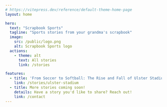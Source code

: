 ```yaml
---
# https://vitepress.dev/reference/default-theme-home-page
layout: home

hero:
  text: "Scrapbook Sports"
  tagline: "Sports stories from your grandma's scrapbook"
  image:
    src: /public/logo.png
    alt: Scrapbook Sports logo
  actions:
    - theme: alt
      text: All stories
      link: /stories

features:
  - title: 'From Soccer to Softball: The Rise and Fall of Ulster Stadium'
    link: /stories/ulster-stadium
  - title: More stories coming soon!
    details: Have a story you'd like to share? Reach out!
    link: /contact
---
```


